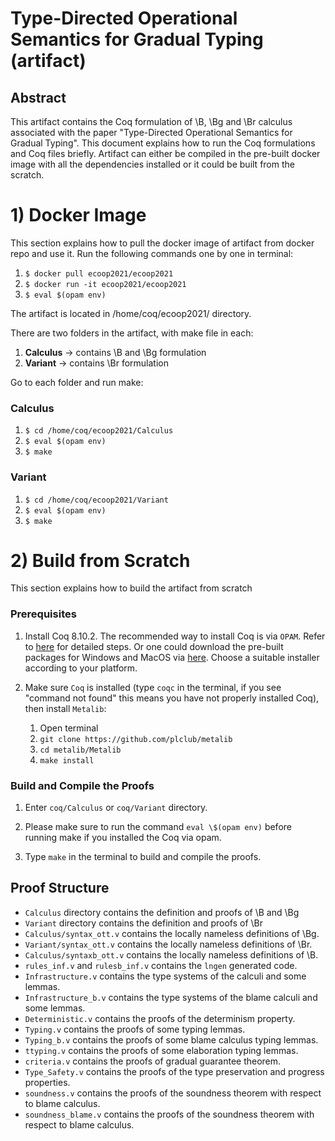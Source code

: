 # Type-Directed Operational Semantics for Gradual Typing (artifact)

## Abstract

This artifact contains the Coq formulation of \B, \Bg and \Br calculus associated with 
the paper "Type-Directed Operational Semantics for Gradual Typing". This document 
explains how to run the Coq formulations and Coq files briefly. Artifact 
can either be compiled in the pre-built docker image with all the 
dependencies installed or it could be built from the scratch.

# 1) Docker Image #

This section explains how to pull the docker image of artifact from docker repo and use it.
Run the following commands one by one in terminal:

1. `$ docker pull ecoop2021/ecoop2021`
2. `$ docker run -it ecoop2021/ecoop2021`
3. `$ eval $(opam env)`

The artifact is located in /home/coq/ecoop2021/ directory.

There are two folders in the artifact, with make file in each:

1. **Calculus** → contains \B and \Bg formulation
2. **Variant** → contains \Br formulation

Go to each folder and run make:

### Calculus

1. `$ cd /home/coq/ecoop2021/Calculus`
2. `$ eval $(opam env)`
3. `$ make`

### Variant

1. `$ cd /home/coq/ecoop2021/Variant`
2. `$ eval $(opam env)`
3. `$ make`


# 2) Build from Scratch #

This section explains how to build the artifact from scratch

### Prerequisites

1. Install Coq 8.10.2.
   The recommended way to install Coq is via `OPAM`. Refer to
   [here](https://coq.inria.fr/opam/www/using.html) for detailed steps. Or one could
   download the pre-built packages for Windows and MacOS via
   [here](https://github.com/coq/coq/releases/tag/V8.10.2). Choose a suitable installer
   according to your platform.

2. Make sure `Coq` is installed (type `coqc` in the terminal, if you see "command
   not found" this means you have not properly installed Coq), then install `Metalib`:
   1. Open terminal
   2. `git clone https://github.com/plclub/metalib`
   3. `cd metalib/Metalib`
   5. `make install`


### Build and Compile the Proofs

1. Enter  `coq/Calculus` or `coq/Variant`  directory.

2. Please make sure to run the command `eval \$(opam env)` before running make if 
   you installed the Coq via opam. 

3. Type `make` in the terminal to build and compile the proofs.


## Proof Structure

- `Calculus` directory contains the definition and proofs of \B and \Bg
- `Variant` directory contains the definition and proofs of \Br 
- `Calculus/syntax_ott.v` contains the locally nameless definitions of \Bg.
- `Variant/syntax_ott.v` contains the locally nameless definitions of \Br.
- `Calculus/syntaxb_ott.v` contains the locally nameless definitions of \B.
- `rules_inf.v` and `rulesb_inf.v` contains the `lngen` generated code.
- `Infrastructure.v` contains the type systems of the calculi and some lemmas.
- `Infrastructure_b.v` contains the type systems of the blame calculi and some lemmas.
- `Deterministic.v` contains the proofs of the determinism property.
- `Typing.v` contains the proofs of some typing lemmas.
- `Typing_b.v` contains the proofs of some blame calculus typing lemmas.
- `ttyping.v` contains the proofs of some elaboration typing lemmas.
- `criteria.v` contains the proofs of gradual guarantee theorem.
- `Type_Safety.v` contains the proofs of the type preservation and progress properties.
- `soundness.v` contains the proofs of the soundness theorem with respect to blame calculus.
- `soundness_blame.v` contains the proofs of the soundness theorem with respect to blame calculus.
